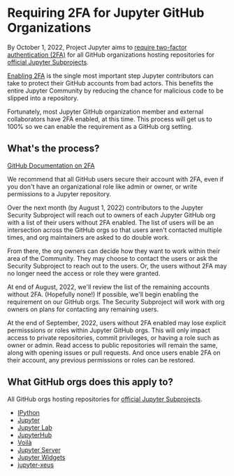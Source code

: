 # Requiring 2FA for Jupyter GitHub Organizations

By October 1, 2022, Project Jupyter aims to [require two-factor authentication (2FA)](https://docs.github.com/en/organizations/keeping-your-organization-secure/managing-two-factor-authentication-for-your-organization/requiring-two-factor-authentication-in-your-organization) for
all GitHub organizations hosting repositories for [official Jupyter Subprojects](https://jupyter.org/governance/list_of_subprojects.html#official-subprojects-with-ssc-representation).

[Enabling 2FA](https://github.blog/2021-08-16-securing-your-github-account-two-factor-authentication/) is the single most important step Jupyter contributors can take to protect their GitHub accounts from bad actors. This benefits the entire Jupyter Community by reducing the chance for malicious code to be slipped into a repository.

Fortunately, most Jupyter GitHub organization member and external collaborators have 2FA enabled, at this time. This process will get us to 100% so we can enable the requirement as a GitHub org setting.

## What's the process?

[GitHub Documentation on 2FA](https://docs.github.com/en/authentication/securing-your-account-with-two-factor-authentication-2fa)

We recommend that all GitHub users secure their account with 2FA, even if you don't have an organizational role like admin or owner, or write permissions to a Jupyter repository.

Over the next month (by August 1, 2022) contributors to the Jupyter Security Subproject will reach out to owners of each Jupyter GitHub org with a list of their users without 2FA enabled. The list of users will be an intersection across the GitHub orgs so that users aren't contacted multiple times, and org maintainers are asked to do double work.

From there, the org owners can decide how they want to work within their area of the Community. They may choose to contact the users or ask the Security Subproject to reach out to the users. Or, the users without 2FA may no longer need the access or role they were granted. 

At end of August, 2022, we'll review the list of the remaining accounts without 2FA. (Hopefully none!) If possible, we'll begin enabling the requirement on our GitHub orgs. The Security Subproject will work with org owners on plans for contacting any remaining users.

At the end of September, 2022, users without 2FA enabled may lose explicit permisssions or roles within Jupyter GitHub orgs. This will only impact access to private repositories, commit privileges, or having a role such as owner or admin. Read access to public repositories will remain the same, along with opening issues or pull requests. And once users enable 2FA on their account, any previous permissions or roles can be restored.

## What GitHub orgs does this apply to?

All GitHub orgs hosting repositories for [official Jupyter Subprojects](https://jupyter.org/governance/list_of_subprojects.html#official-subprojects-with-ssc-representation).

- [IPython](https://github.com/ipython/)
- [Jupyter](https://github.com/jupyter/)
- [Jupyter Lab](https://github.com/jupyterlab/)
- [JupyterHub](https://github.com/jupyterhub/)
- [Voilà](https://github.com/voila-dashboards/)
- [Jupyter Server](https://github.com/jupyter-server/)
- [Jupyter Widgets](https://github.com/jupyter-widgets/)
- [jupyter-xeus](https://github.com/jupyter-xeus/)
